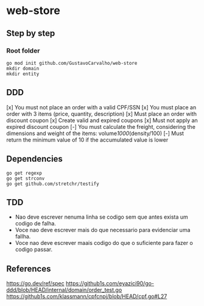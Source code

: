 # web-store

## Step by step

### Root folder
```ssh
go mod init github.com/GustavoCarvalho/web-store
mkdir domain
mkdir entity
```

## DDD
[x] You must not place an order with a valid CPF/SSN
[x] You must place an order with 3 items (price, quantity, description)
[x] Must place an order with discount coupon
[x] Create valid and expired coupons
[x] Must not apply an expired discount coupon
[-] You must calculate the freight, considering the dimensions and weight of the items: volume*1000*(density/100)
[-] Must return the minimum value of 10 if the accumulated value is lower

## Dependencies
```ssh
go get regexp
go get strconv
go get github.com/stretchr/testify
```

## TDD
- Nao deve escrever nenuma linha se codigo sem que antes exista um codigo de falha.
- Voce nao deve escrever mais do que necessario para evidenciar uma fallha.
- Voce nao deve escrever maais codigo do que o suficiente  para fazer o codigo passar.

## References
https://go.dev/ref/spec
https://github1s.com/eyazici90/go-ddd/blob/HEAD/internal/domain/order_test.go
https://github1s.com/klassmann/cpfcnpj/blob/HEAD/cpf.go#L27
